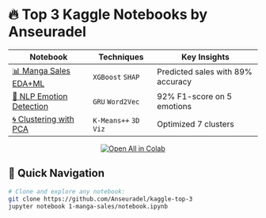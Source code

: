 # 🔥 Top 3 Kaggle Notebooks by Anseuradel

<div align="center">
  
| Notebook | Techniques | Key Insights |
|----------|------------|--------------|
| [📊 Manga Sales EDA+ML](./1-manga-sales) | `XGBoost` `SHAP` | Predicted sales with 89% accuracy |
| [💬 NLP Emotion Detection](./2-nlp-emotions) | `GRU` `Word2Vec` | 92% F1-score on 5 emotions |
| [🌀 Clustering with PCA](./3-clustering-pca) | `K-Means++` `3D Viz` | Optimized 7 clusters |

[![Open All in Colab](https://colab.research.google.com/assets/colab-badge.svg)](https://colab.research.google.com/github/Anseuradel/kaggle-top-3/)
</div>

## 🚀 Quick Navigation
```bash
# Clone and explore any notebook:
git clone https://github.com/Anseuradel/kaggle-top-3
jupyter notebook 1-manga-sales/notebook.ipynb
